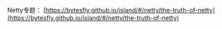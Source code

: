 Netty专题： [https://bytesfly.github.io/island/#/netty/the-truth-of-netty](https://bytesfly.github.io/island/#/netty/the-truth-of-netty)








